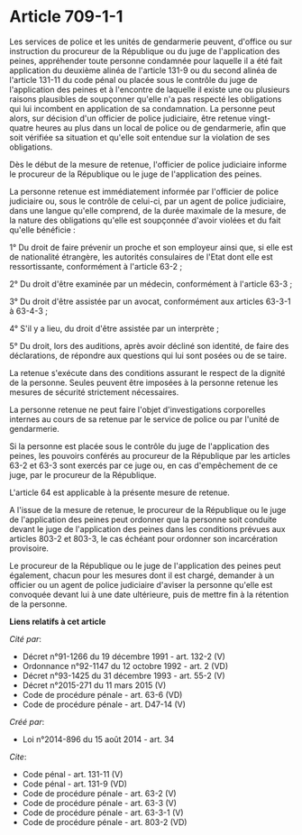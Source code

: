 # Article 709-1-1

Les services de police et les unités de gendarmerie peuvent, d'office ou sur instruction du procureur de la République ou du
juge de l'application des peines, appréhender toute personne condamnée pour laquelle il a été fait application du deuxième
alinéa de l'article 131-9 ou du second alinéa de l'article 131-11 du code pénal ou placée sous le contrôle du juge de
l'application des peines et à l'encontre de laquelle il existe une ou plusieurs raisons plausibles de soupçonner qu'elle n'a
pas respecté les obligations qui lui incombent en application de sa condamnation. La personne peut alors, sur décision d'un
officier de police judiciaire, être retenue vingt-quatre heures au plus dans un local de police ou de gendarmerie, afin que
soit vérifiée sa situation et qu'elle soit entendue sur la violation de ses obligations. 

Dès le début de la mesure de retenue, l'officier de police judiciaire informe le procureur de la République ou le juge de
l'application des peines. 

La personne retenue est immédiatement informée par l'officier de police judiciaire ou, sous le contrôle de celui-ci, par un
agent de police judiciaire, dans une langue qu'elle comprend, de la durée maximale de la mesure, de la nature des obligations
qu'elle est soupçonnée d'avoir violées et du fait qu'elle bénéficie : 

1° Du droit de faire prévenir un proche et son employeur ainsi que, si elle est de nationalité étrangère, les autorités
consulaires de l'Etat dont elle est ressortissante, conformément à l'article 63-2 ; 

2° Du droit d'être examinée par un médecin, conformément à l'article 63-3 ; 

3° Du droit d'être assistée par un avocat, conformément aux articles 63-3-1 à 63-4-3 ; 

4° S'il y a lieu, du droit d'être assistée par un interprète ; 

5° Du droit, lors des auditions, après avoir décliné son identité, de faire des déclarations, de répondre aux questions qui
lui sont posées ou de se taire. 

La retenue s'exécute dans des conditions assurant le respect de la dignité de la personne. Seules peuvent être imposées à la
personne retenue les mesures de sécurité strictement nécessaires. 

La personne retenue ne peut faire l'objet d'investigations corporelles internes au cours de sa retenue par le service de
police ou par l'unité de gendarmerie. 

Si la personne est placée sous le contrôle du juge de l'application des peines, les pouvoirs conférés au procureur de la
République par les articles 63-2 et 63-3 sont exercés par ce juge ou, en cas d'empêchement de ce juge, par le procureur de la
République. 

L'article 64 est applicable à la présente mesure de retenue. 

A l'issue de la mesure de retenue, le procureur de la République ou le juge de l'application des peines peut ordonner que la
personne soit conduite devant le juge de l'application des peines dans les conditions prévues aux articles 803-2 et 803-3, le
cas échéant pour ordonner son incarcération provisoire. 

Le procureur de la République ou le juge de l'application des peines peut également, chacun pour les mesures dont il est
chargé, demander à un officier ou un agent de police judiciaire d'aviser la personne qu'elle est convoquée devant lui à une
date ultérieure, puis de mettre fin à la rétention de la personne.

**Liens relatifs à cet article**

_Cité par_:

  - Décret n°91-1266 du 19 décembre 1991 - art. 132-2 (V)
  - Ordonnance n°92-1147 du 12 octobre 1992  - art. 2 (VD)
  - Décret n°93-1425 du 31 décembre 1993 - art. 55-2 (V)
  - Décret n°2015-271 du 11 mars 2015 (V)
  - Code de procédure pénale - art. 63-6 (VD)
  - Code de procédure pénale - art. D47-14 (V)

_Créé par_:

  - Loi n°2014-896 du 15 août 2014 - art. 34

_Cite_:

  - Code pénal - art. 131-11 (V)
  - Code pénal - art. 131-9 (VD)
  - Code de procédure pénale - art. 63-2 (V)
  - Code de procédure pénale - art. 63-3 (V)
  - Code de procédure pénale - art. 63-3-1 (V)
  - Code de procédure pénale - art. 803-2 (VD)
